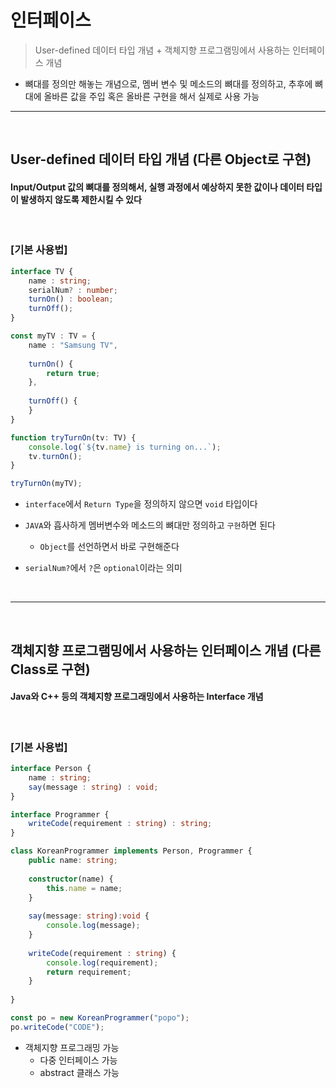 # 인터페이스
> User-defined 데이터 타입 개념 + 객체지향 프로그램밍에서 사용하는 인터페이스 개념
* 뼈대를 정의만 해놓는 개념으로, 멤버 변수 및 메소드의 뼈대를 정의하고, 추후에 뼈대에 올바른 값을 주입 혹은 올바른 구현을 해서 실제로 사용 가능

<hr>
<br>

## User-defined 데이터 타입 개념 (다른 Object로 구현)

#### Input/Output 값의 뼈대를 정의해서, 실행 과정에서 예상하지 못한 값이나 데이터 타입이 발생하지 않도록 제한시킬 수 있다

<br>

### [기본 사용법]

```TypeScript
interface TV {
    name : string;
    serialNum? : number;
    turnOn() : boolean;
    turnOff();
}

const myTV : TV = {
    name : "Samsung TV",
    
    turnOn() {
        return true;
    },
    
    turnOff() {
    }
}

function tryTurnOn(tv: TV) {
    console.log(`${tv.name} is turning on...`);
    tv.turnOn();
}

tryTurnOn(myTV);

```
* `interface`에서 `Return Type`을 정의하지 않으면 `void` 타입이다

* `JAVA`와 흡사하게 멤버변수와 메소드의 뼈대만 정의하고 `구현`하면 된다
  * `Object`를 선언하면서 바로 구현해준다

* `serialNum?`에서 `?`은 `optional`이라는 의미

<br>
<hr>
<br>

## 객체지향 프로그램밍에서 사용하는 인터페이스 개념 (다른 Class로 구현)

#### Java와 C++ 등의 객체지향 프로그래밍에서 사용하는 Interface 개념

<br>

### [기본 사용법]

```TypeScript
interface Person {
    name : string;
    say(message : string) : void;
}

interface Programmer {
    writeCode(requirement : string) : string;
}

class KoreanProgrammer implements Person, Programmer {
    public name: string;
    
    constructor(name) {
        this.name = name;
    }
    
    say(message: string):void {
        console.log(message);
    }
    
    writeCode(requirement : string) {
        console.log(requirement);
        return requirement;
    }
    
}

const po = new KoreanProgrammer("popo");
po.writeCode("CODE");
```
* 객체지향 프로그래밍 가능
    * 다중 인터페이스 가능
    * abstract 클래스 가능


